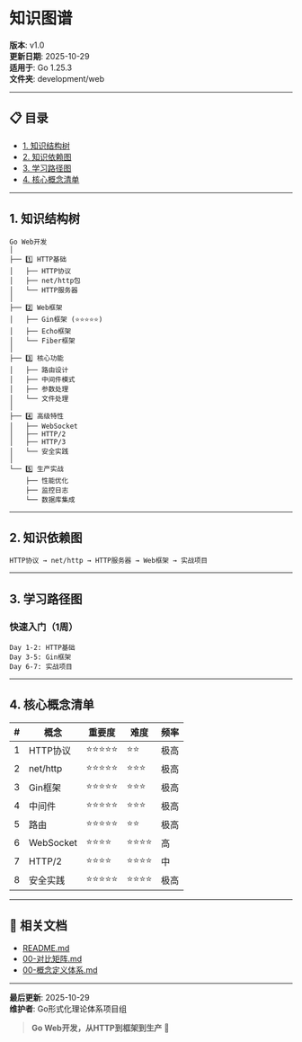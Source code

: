 ﻿# 知识图谱

**版本**: v1.0  
**更新日期**: 2025-10-29  
**适用于**: Go 1.25.3  
**文件夹**: development/web

---

## 📋 目录

- [1. 知识结构树](#1-知识结构树)
- [2. 知识依赖图](#2-知识依赖图)
- [3. 学习路径图](#3-学习路径图)
- [4. 核心概念清单](#4-核心概念清单)

---

## 1. 知识结构树

```text
Go Web开发
│
├── 1️⃣ HTTP基础
│   ├── HTTP协议
│   ├── net/http包
│   └── HTTP服务器
│
├── 2️⃣ Web框架
│   ├── Gin框架 (⭐⭐⭐⭐⭐)
│   ├── Echo框架
│   └── Fiber框架
│
├── 3️⃣ 核心功能
│   ├── 路由设计
│   ├── 中间件模式
│   ├── 参数处理
│   └── 文件处理
│
├── 4️⃣ 高级特性
│   ├── WebSocket
│   ├── HTTP/2
│   ├── HTTP/3
│   └── 安全实践
│
└── 5️⃣ 生产实战
    ├── 性能优化
    ├── 监控日志
    └── 数据库集成
```

---

## 2. 知识依赖图

```text
HTTP协议 → net/http → HTTP服务器 → Web框架 → 实战项目
```

---

## 3. 学习路径图

### 快速入门（1周）

```text
Day 1-2: HTTP基础
Day 3-5: Gin框架
Day 6-7: 实战项目
```

---

## 4. 核心概念清单

| # | 概念 | 重要度 | 难度 | 频率 |
|---|------|--------|------|------|
| 1 | HTTP协议 | ⭐⭐⭐⭐⭐ | ⭐⭐ | 极高 |
| 2 | net/http | ⭐⭐⭐⭐⭐ | ⭐⭐⭐ | 极高 |
| 3 | Gin框架 | ⭐⭐⭐⭐⭐ | ⭐⭐⭐ | 极高 |
| 4 | 中间件 | ⭐⭐⭐⭐⭐ | ⭐⭐⭐ | 极高 |
| 5 | 路由 | ⭐⭐⭐⭐⭐ | ⭐⭐ | 极高 |
| 6 | WebSocket | ⭐⭐⭐⭐ | ⭐⭐⭐⭐ | 高 |
| 7 | HTTP/2 | ⭐⭐⭐⭐ | ⭐⭐⭐⭐ | 中 |
| 8 | 安全实践 | ⭐⭐⭐⭐⭐ | ⭐⭐⭐⭐ | 极高 |

---

## 🔗 相关文档

- [README.md](./README.md)
- [00-对比矩阵.md](./00-对比矩阵.md)
- [00-概念定义体系.md](./00-概念定义体系.md)

---

**最后更新**: 2025-10-29  
**维护者**: Go形式化理论体系项目组

> **Go Web开发，从HTTP到框架到生产** 🚀


